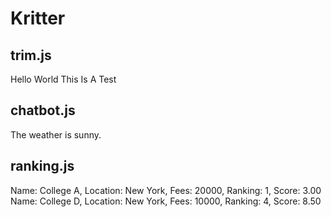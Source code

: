 # Kritter

## trim.js

Hello World This Is A Test


## chatbot.js

The weather is sunny.


## ranking.js

Name: College A, Location: New York, Fees: 20000, Ranking: 1, Score: 3.00
Name: College D, Location: New York, Fees: 10000, Ranking: 4, Score: 8.50